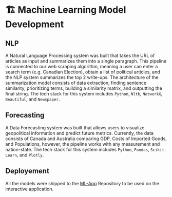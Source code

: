 # 🏗 Machine Learning Model Development
## NLP
A Natural Language Processing system was built that takes the URL of articles as input and summarizes them into a single paragraph. This pipeline is connected to our web scraping algorithm, meaning a user can enter a search term (e.g. Canadian Election), obtain a list of political articles, and the NLP system summarizes the top 2 write-ups. The architecture of the summarization model consists of data extraction, finding sentence similarity, prioritizing terms, building a similarity matrix, and outputting the final string. The tech stack for this system includes `Python`, `Nltk`, `NetworkX`, `Beautiful`, and `Newspaper`.
## Forecasting
A Data Forecasting system was built that allows users to visualize geopolitical information and predict future metrics. Currently, the data consists of Canada and Australia comparing GDP, Costs of Imported Goods, and Populations, however, the pipeline works with any measurement and nation-state. The tech stack for this system includes `Python`, `Pandas`, `Scikit-Learn`, and `Plotly`.
## Deployement
All the models were shipped to the [ML-App](https://github.com/Diplomatica-HTN/ML-App) Repository to be used on the interactive application.